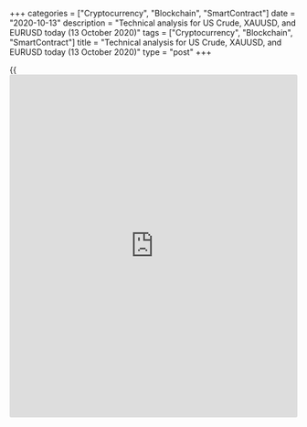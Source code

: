 +++
categories = ["Cryptocurrency", "Blockchain", "SmartContract"]
date = "2020-10-13"
description = "Technical analysis for US Crude, XAUUSD, and EURUSD today (13 October 2020)"
tags = ["Cryptocurrency", "Blockchain", "SmartContract"]
title = "Technical analysis for US Crude, XAUUSD, and EURUSD today (13 October 2020)"
type = "post"
+++

{{<iframe id="large-banner" src="https://www.bounty.group/#slide=21.0" width="100%" height="600" scrolling="no" style="border: 0px solid rgb(216, 221, 230); border-radius: 3px;">}}

2020-10-13

2020-10-13

Short-term forecast for oil, gold, and EURUSD for 13.10.2020Alex
Rodionov

I welcome my colleagues! I have made a price forecast for US Crude,
XAUUSD, and EURUSD using a combination of margin zones methodology and
technical analysis. Based on the market analysis, I suggest entry
signals for day traders.

The Gold medium-term downtrend continues. The price is approaching the
key resistance [1951.0 — 1941.7].

The article covers the following subjects:

## Oil price forecast for today: USCrude analysis

Oil is trading in the middle-term uptrend. The price is rolling back
from the strong resistance [41.67 – 40.92]. Unless the price breaks out
the resistance, the market should go down to the key support [37.34 —
36.72].

The short-term oil trend is up. The price is being corrected down now.

The price broke out the strong support Additional Zone [40.13 – 40.00].
The market is likely to go down to Intermediary Zone [38.85 – 38.60].

When IZ is tested, I suggest entering oil purchases with the target at
the high of this week. We need a buy pattern to enter purchases.

### [USCrude ][1]trading ideas for today:

Buy according to the pattern in Intermediary Zone [38.85 - 38.60].
TakeProfit: 41.35, Target Zone [42.56 - 42.01]. StopLoss: according to
the pattern rules.

* * *

## Gold price forecast for today: XAUUSD analysis

The Gold medium-term downtrend continues. The price is approaching the
key resistance [1951.0 – 1941.7]. After the resistance is tested, I
suggest entering sell trades according to the pattern.

The local short-term gold trend is up. The price is now being corrected
down, following the price rise last week. The correction target is
Additional Zone [1906.9 – 1904.3].

After AZ is tested, we shall enter buy trades according to the pattern.
The target will be at yesterday’s high + the upper Target Zone [1951.0 –
1941.7].

If AZ is broken out, and the price consolidates below the zone, there
will be a deep correction down to Intermediary Zone [1880.7 — 1875.4].

### [XAUUSD][2] trading ideas for today:

  1. Buy according to the pattern in Additional Zone [1906.9 - 1904.3]. TakeProfit: Target Zone [1951.0 - 1941.7]. StopLoss: according to the pattern rules.

  2. Buy according to the pattern in Intermediary Zone [1880.7 - 1875.4]. TakeProfit: Target Zone [1951.0 - 1941.7]. StopLoss: according to the pattern rules.

* * *

## Euro/Dollar forecast for today: EURUSD analysis

After the EURUSD reached the key resistance of the middle-term downtrend
[1.1832 – 1.1812], the price is rolling down. This week, look for a sell
setup with a downside target in Target Zone 2 [1.1611 — 1.1591].

Let us switch to a shorter timeframe and analyze the short-term euro
trend.

The EURUSD is trading up. The price has reached Target Zone [1.1832 –
1.1812]. The market is testing the strong support Additional Zone
[1.1781 - 1.1776]. I suggest looking for a buy pattern and buy the euro
with a target at the high of October 9.

It will be relevant to sell the euro-dollar after the price breaks out
Additional Zone and consolidates below. In this case, the downside
target will be the trend key support [1.1731 - 1.1721].

### [EURUSD][3] trading ideas for today:

  1. Buy according to the pattern in Additional Zone [1.1781 - 1.1776]. TakeProfit: 1.1830. StopLoss: according to the pattern rules.

  2. Buy according to the pattern in Intermediary Zone [1.1731 - 1.1721]. TakeProfit: 1.1830. StopLoss: according to the pattern rules.

* * *

P.S. Did you like my article? Share it in social networks: it will be
the best “thank you" :)

Ask me questions and comment below. I’ll be glad to answer your
questions and give necessary explanations.

 **Useful links:**

  * I recommend trying to trade with a reliable broker [here][4]. The system allows you to trade by yourself or copy successful traders from all across the globe.
  * Use my promo-code BLOG for getting deposit bonus 50% on LiteForex platform. Just enter this code in the appropriate field while [depositing][5] your trading account.
  * Telegram chat for traders: <t.me/liteforexengchat>. We are sharing the signals and trading experience
  * Telegram channel with high-quality analytics, Forex reviews, training articles, and other useful things for traders <t.me/liteforex>

## Price chart of XAUUSD in real time mode

The content of this article reflects the author’s opinion and does not
necessarily reflect the official position of LiteForex. The material
published on this page is provided for informational purposes only and
should not be considered as the provision of investment advice for the
purposes of Directive 2004/39/EC.

Rate this article:

{{value}}

( {{count}} {{title}} )

   1. my.liteforex.com/trading?type=oil
   2. my.liteforex.com/trading/chart?symbol=XAUUSD
   3. my.liteforex.com/trading/chart?symbol=EURUSD
   4. my.liteforex.com/?category=analysts-opinions&slug=short-term-forecast-for-oil-gold-and-eurusd-for-13102020&openPopup=%2Fregistration%2Fpopup&utm_source=blog&utm_medium=article&utm_campaign=bonus
   5. my.liteforex.com/deposit/?category=analysts-opinions&slug=short-term-forecast-for-oil-gold-and-eurusd-for-13102020&promo_code=BLOG&utm_source=blog&utm_medium=article&utm_campaign=bonus